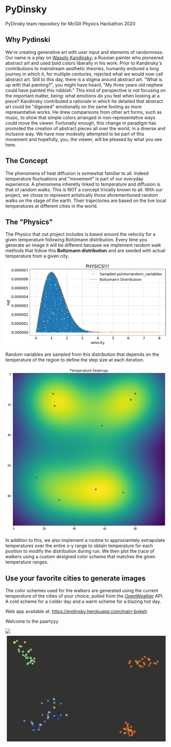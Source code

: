# PyDinsky
PyDinsky team repository for McGill Physics Hackathon 2020

## Why Pydinski
We're creating generative art with user input and elements of randomness. Our name is a play on [Wassily Kandinsky](https://en.wikipedia.org/wiki/Wassily_Kandinsky), a Russian painter who pioneered abstract art and used bold colors liberally in his work. Prior to Kandinsky's contributions to mainstream aesthetic theories, humanity endured a long journey in which it, for multiple centuries, rejected what we would now call abstract art. Still to this day, there is a stigma around abstract art. "What is up with that painting?", you might have heard, "My three years old nephew could have painted this rubbish." This kind of perspective is not focusing on the important matter, being: what emotions do you feel when looking at a piece? Kandinsky contributed a rationale in which he detailed that abstract art could be "digested" emotionally on the same footing as more representative works. He drew comparisons from other art forms, such as music, to show that simple colors arranged in non-representative ways could move the viewer. Fortunatly enough, this change in paradigm has promoted the creation of abstract pieces all over the world, in a diverse and inclusive way. We have now modestly attempted to be part of this movement and hopefully, you, the viewer, will be pleased by what you see here. 

## The Concept
The phenomena of heat diffusion is somewhat familiar to all. Indeed temperature fluctuations and "movement" is part of our everyday experience. A phenomena inheretly linked to temperature and diffusion is that of random walks. This is NOT a concept trivially known to all. With our project, we chose to represent artistically those aforementioned random walks on the stage of the earth. Their trajectories are based on the live local temperatures at different cities in the world. 

## The "Physics"
The Physics that out project includes is based around the velocity for a given temperature following Boltzmann distribution. Every time you generate an image it will be different because we implement random walk methods that follow this **Boltzmann distribution** and are seeded with actual temperature from a given city.

![alt text](https://github.com/soudk/PyDinsky/blob/main/distribution.png)

Random variables are sampled from this distribution that depends on the temperature of the region to define the step size at each iteration. 


![alt text](https://github.com/soudk/PyDinsky/blob/main/temp_map.png)

In addition to this, we also implement a routine to approxiamtely extrapolate temperatures over the entire x-y range to obtain temperature for each position to modify the distribution during run. We then plot the trace of walkers using a custom designed color scheme that matches the given temperature ranges.


## Use your favorite cities to generate images
The color schemes used for the walkers are generated using the current temperature of the cities of your choice, pulled from the [OpenWeather](https://openweathermap.org/) API. A cold scheme for a colder day and a warm scheme for a blazing hot day.

Web app available at: https://pydinsky.herokuapp.com/main-bokeh

Welcome to the paartyyy

![](animation1.gif)![party time](https://github.com/soudk/PyDinsky/blob/main/data/animation1.gif?raw=true)



